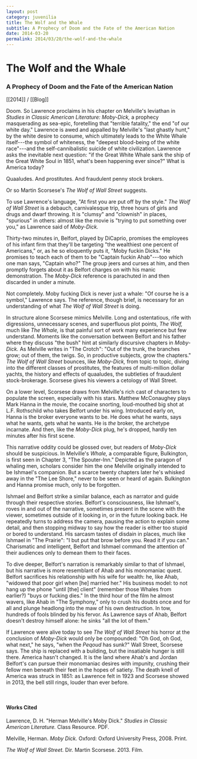 ```yaml
---
layout: post
category: juvenilia
title: The Wolf and the Whale
subtitle: A Prophecy of Doom and the Fate of the American Nation
date: 2014-03-20
permalink: 2014/03/20/the-wolf-and-the-whale
---
```


# The Wolf and the Whale

### A Prophecy of Doom and the Fate of the American Nation

[[2014]] / [[Blog]]

Doom. So Lawrence proclaims in his chapter on Melville's leviathan in *Studies in Classic American Literature: Moby-Dick,* a prophecy masquerading as sea-epic, foretelling that "terrible fatality," the end "of our white day." Lawrence is awed and appalled by Melville's "last ghastly hunt," by the white desire to consume, which ultimately leads to the White Whale itself---the symbol of whiteness, the "deepest blood-being of the white race"---and the self-cannibalistic suicide of white civilization. Lawrence asks the inevitable next question: "if the Great White Whale sank the ship of the Great White Soul in 1851, what's been happening ever since?" What is America today?

Quaaludes. And prostitutes. And fraudulent penny stock brokers.

Or so Martin Scorsese's *The Wolf of Wall Street* suggests.

To use Lawrence's language, "At first you are put off by the style." *The Wolf of Wall Street* is a debauch, carnivalesque trip, three hours of girls and drugs and dwarf throwing. It is "clumsy" and "clownish" in places, "spurious" in others: almost like the movie is "trying to put something over you," as Lawrence said of *Moby-Dick.*

Thirty-two minutes in, Belfort, played by DiCaprio, promises the employees of his infant firm that they'll be targeting "the wealthiest one percent of Americans," or, as he so eloquently puts it, "Moby fuckin Dicks." He promises to teach each of them to be "Captain fuckin Ahab"---too which one man says, "Captain who?" The group jeers and curses at him, and then promptly forgets about it as Belfort charges on with his manic demonstration. The *Moby-Dick* reference is parachuted in and then discarded in under a minute.

Not completely. Moby fucking Dick is never just a whale: "Of course he is a symbol," Lawrence says. The reference, though brief, is necessary for an understanding of what *The Wolf of Wall Street* is doing.

In structure alone Scorsese mimics Melville. Long and ostentatious, rife with digressions, unnecessary scenes, and superfluous plot points, *The Wolf,* much like *The Whale,* is that painful sort of work many experience but few understand. Moments like the conversation between Belfort and his father where they discuss "the bush" hint at similarly discursive chapters in *Moby-Dick.* As Melville writes in "The Crotch": "Out of the trunk, the branches grow; out of them, the twigs. So, in productive subjects, grow the chapters." *The Wolf of Wall Street* bounces, like *Moby-Dick,* from topic to topic, diving into the different classes of prostitutes, the features of multi-million dollar yachts, the history and effects of quaaludes, the subtleties of fraudulent stock-brokerage. Scorsese gives his viewers a cetology of Wall Street.

On a lower level, Scorsese draws from Melville's rich cast of characters to populate the screen, especially with his stars. Matthew McConaughey plays Mark Hanna in the movie, the cocaine snorting, loud-mouthed big shot at L.F. Rothschild who takes Belfort under his wing. Introduced early on, Hanna is the broker everyone wants to be. He does what he wants, says what he wants, gets what he wants. He is *the* broker, the archetype incarnate. And then, like the *Moby-Dick* plug, he's dropped, hardly ten minutes after his first scene.

This narrative oddity could be glossed over, but readers of *Moby-Dick* should be suspicious. In Melville's *Whale,* a comparable figure, Bulkington, is first seen in Chapter 3, "The Spouter-Inn." Depicted as the paragon of whaling men, scholars consider him the one Melville originally intended to be Ishmael's companion. But a scarce twenty chapters later he's whisked away in the "The Lee Shore," never to be seen or heard of again. Bulkington and Hanna promise much, only to be forgotten.

Ishmael and Belfort strike a similar balance, each as narrator and guide through their respective stories. Belfort's consciousness, like Ishmael's, roves in and out of the narrative, sometimes present in the scene with the viewer, sometimes outside of it looking in, or in the future looking back. He repeatedly turns to address the camera, pausing the action to explain some detail, and then stopping midway to say how the reader is either too stupid or bored to understand. His sarcasm tastes of disdain in places, much like Ishmael in "The Prairie": "I but put that brow before you. Read it if you can." Charismatic and intelligent, Belfort and Ishmael command the attention of their audiences only to demean them to their faces.

To dive deeper, Belfort's narration is remarkably similar to that of Ishmael, but his narrative is more resemblant of Ahab and his monomaniac quest. Belfort sacrifices his relationship with his wife for wealth: he, like Ahab, "widowed that poor girl when \[he\] married her." His business model: to not hang up the phone "until \[the\] client" (remember those Whales from earlier?) "buys or fucking dies." In the third hour of the film he almost wavers, like Ahab in "The Symphony," only to crush his doubts once and for all and plunge headlong into the maw of his own destruction. In tow, hundreds of fools blinded by his fervor. As Lawrence says of Ahab, Belfort doesn't destroy himself alone: he sinks "all the lot of them."

If Lawrence were alive today to see *The Wolf of Wall Street* his horror at the conclusion of *Moby-Dick* would only be compounded: "Oh God, oh God, what next," he says, "when the *Peqoud* has sunk?" Wall Street, Scorsese says. The ship is replaced with a building, but the insatiable hunger is still there. America hasn't changed. It is the land where Ahab's and Jordan Belfort's can pursue their monomaniac desires with impunity, crushing their fellow men beneath their feet in the hopes of satiety. The death knell of America was struck in 1851: as Lawrence felt in 1923 and Scorsese showed in 2013, the bell still rings, louder than ever before.

<br>

#### Works Cited

Lawrence, D. H. "Herman Melville's Moby Dick." *Studies in Classic American Literature.* Class Resource. PDF.

Melville, Herman. *Moby Dick.* Oxford: Oxford University Press, 2008. Print.

*The Wolf of Wall Street.* Dir. Martin Scorsese. 2013. Film.
